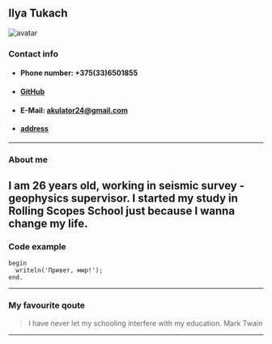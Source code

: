 ## __Ilya Tukach__
![avatar](D:\RSSchool\avatar.145.jpg "Hello, It's me")
### Contact info
+ ####  Phone number: +375(33)6501855
+ ####  [GitHub](https://github.com/Akulator 'GitHub') 
+ ####  E-Mail: akulator24@gmail.com
+ ####  [address](https://yandex.by/maps/-/CCUJuUCi3A 'Gomel, Mazurova st.')
-----
### About me
I am 26 years old, working in seismic survey - geophysics supervisor.
I started my study in Rolling Scopes School just because I wanna change my life. 
-----
### Code example
```
begin
  writeln('Привет, мир!');
end.
```
-----
### My favourite qoute
> I have never let my schooling interfere with my education.
>                                                Mark Twain

-----


